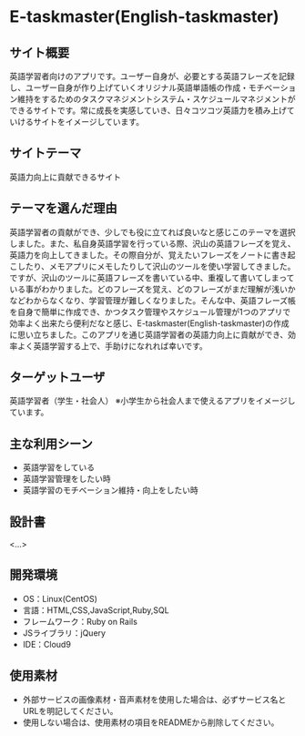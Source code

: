 # E-taskmaster(English-taskmaster)

## サイト概要

英語学習者向けのアプリです。ユーザー自身が、必要とする英語フレーズを記録し、ユーザー自身が作り上げていくオリジナル英語単語帳の作成・モチベーション維持をするためのタスクマネジメントシステム・スケジュールマネジメントができるサイトです。常に成長を実感していき、日々コツコツ英語力を積み上げていけるサイトをイメージしています。

## サイトテーマ

英語力向上に貢献できるサイト

## テーマを選んだ理由

英語学習者の貢献ができ、少しでも役に立てれば良いなと感じこのテーマを選択しました。また、私自身英語学習を行っている際、沢山の英語フレーズを覚え、英語力を向上してきました。その際自分が、覚えたいフレーズをノートに書き起こしたり、メモアプリにメモしたりして沢山のツールを使い学習してきました。ですが、沢山のツールに英語フレーズを書いている中、重複して書いてしまっている事がわかりました。どのフレーズを覚え、どのフレーズがまだ理解が浅いかなどわからなくなり、学習管理が難しくなりました。そんな中、英語フレーズ帳を自身で簡単に作成でき、かつタスク管理やスケジュール管理が1つのアプリで効率よく出来たら便利だなと感じ、E-taskmaster(English-taskmaster)の作成に思い立ちました。このアプリを通じ英語学習者の英語力向上に貢献ができ、効率よく英語学習する上で、手助けになれれば幸いです。


## ターゲットユーザ

英語学習者（学生・社会人） ※小学生から社会人まで使えるアプリをイメージしています。

## 主な利用シーン
* 英語学習をしている
* 英語学習管理をしたい時
* 英語学習のモチベーション維持・向上をしたい時
## 設計書
<...>

## 開発環境
- OS：Linux(CentOS)
- 言語：HTML,CSS,JavaScript,Ruby,SQL
- フレームワーク：Ruby on Rails
- JSライブラリ：jQuery
- IDE：Cloud9

## 使用素材
- 外部サービスの画像素材・音声素材を使用した場合は、必ずサービス名とURLを明記してください。
- 使用しない場合は、使用素材の項目をREADMEから削除してください。